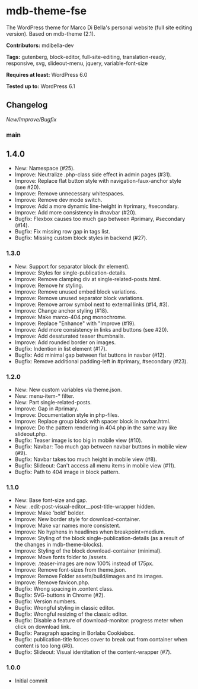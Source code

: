 # mdb-theme-fse
The WordPress theme for Marco Di Bella's personal website (full site editing version). Based on mdb-theme (2.1).

__Contributors:__ mdibella-dev

__Tags:__ gutenberg, block-editor, full-site-editing, translation-ready, responsive, svg, slideout-menu, jquery, variable-font-size

__Requires at least:__ WordPress 6.0

__Tested up to:__ WordPress 6.1

## Changelog
*New/Improve/Bugfix*


### main


## 1.4.0
* New: Namespace (#25).
* Improve: Neutralize .php-class side effect in admin pages (#31).
* Improve: Replace flat button style with navigation-faux-anchor style (see #20).
* Improve: Remove unnecessary whitespaces.
* Improve: Remove dev mode switch.
* Improve: Add a more dynamic line-height in #primary, #secondary.
* Improve: Add more consistency in #navbar (#20).
* Bugfix: Flexbox causes too much gap between #primary, #secondary (#14).
* Bugfix: Fix missing row gap in tags list.
* Bugfix: Missing custom block styles in backend (#27).


### 1.3.0
* New: Support for separator block (hr element).
* Improve: Styles for single-publication-details.
* Improve: Remove clamping div at single-related-posts.html.
* Improve: Remove hr styling.
* Improve: Remove unused embed block variations.
* Improve: Remove unused separator block variations.
* Improve: Remove arrow symbol next to external links (#14, #3).
* Improve: Change anchor styling (#18).
* Improve: Make marco-404.png monochrome.
* Improve: Replace "Enhance" with "Improve (#19).
* Improve: Add more consistency in links and buttons (see #20).
* Improve: Add desaturated teaser thumbnails.
* Improve: Add rounded border on images.
* Bugfix: Indention in list element (#17).
* Bugfix: Add minimal gap between flat buttons in navbar (#12).
* Bugfix: Remove additional padding-left in #primary, #secondary (#23).


### 1.2.0
* New: New custom variables via theme.json.
* New: menu-item-* filter.
* New: Part single-related-posts.
* Improve: Gap in #primary.
* Improve: Documentation style in php-files.
* Improve: Replace group block with spacer block in navbar.html.
* Improve: Do the pattern rendering in 404.php in the same way like slideout.php.
* Bugfix: Teaser image is too big in mobile view (#10).
* Bugfix: Navbar: Too much gap between navbar buttons in mobile view (#9).
* Bugfix: Navbar takes too much height in mobile view (#8).
* Bugfix: Slideout: Can't access all menu items in mobile view (#11).
* Bugfix: Path to 404 image in block pattern.


### 1.1.0
* New: Base font-size and gap.
* New: .edit-post-visual-editor__post-title-wrapper hidden.
* Improve: Make 'bold' bolder.
* Improve: New border style for download-container.
* Improve: Make var names more consistent.
* Improve: No hyphens in headlines when breakpoint=medium.
* Improve: Styling of the block single-publication-details (as a result of the changes in mdb-theme-blocks).
* Improve: Styling of the block download-container (minimal).
* Improve: Move fonts folder to /assets.
* Improve: .teaser-images are now 100% instead of 175px.
* Improve: Remove font-sizes from theme.json.
* Improve: Remove Folder assets/build/images and its images.
* Improve: Remove favicon.php.
* Bugfix: Wrong spacing in .content class.
* Bugfix: SVG-buttons in Chrome (#2).
* Bugfix: Version numbers.
* Bugfix: Wrongful styling in classic editor.
* Bugfix: Wrongful resizing of the classic editor.
* Bugfix: Disable a feature of download-monitor: progress meter when click on download link.
* Bugfix: Paragraph spacing in Borlabs Cookiebox.
* Bugfix: publication-title forces cover to break out from container when content is too long (#6).
* Bugfix: Slideout: Visual identitation of the content-wrapper (#7).



### 1.0.0
* Initial commit
